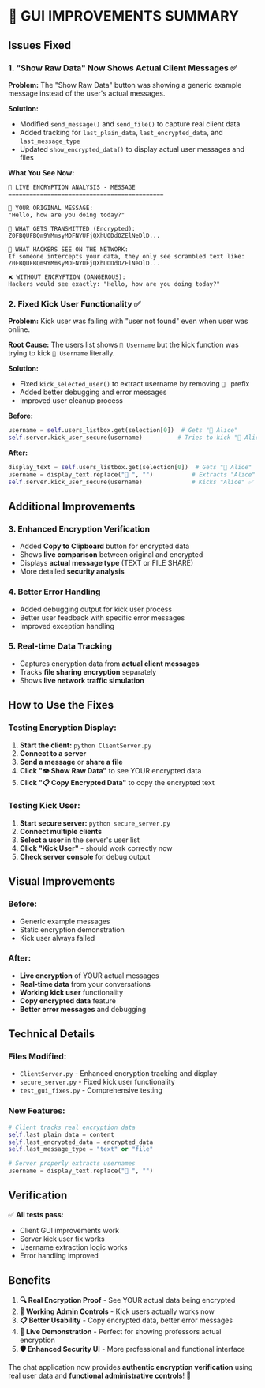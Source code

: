 # 🔧 GUI IMPROVEMENTS SUMMARY

## Issues Fixed

### 1. **"Show Raw Data" Now Shows Actual Client Messages** ✅

**Problem:** The "Show Raw Data" button was showing a generic example message instead of the user's actual messages.

**Solution:**

- Modified `send_message()` and `send_file()` to capture real client data
- Added tracking for `last_plain_data`, `last_encrypted_data`, and `last_message_type`
- Updated `show_encrypted_data()` to display actual user messages and files

**What You See Now:**

```
🔬 LIVE ENCRYPTION ANALYSIS - MESSAGE
============================================

📝 YOUR ORIGINAL MESSAGE:
"Hello, how are you doing today?"

🔐 WHAT GETS TRANSMITTED (Encrypted):
Z0FBQUFBQm9YMmsyMDFNYUFjQXhUODdOZElNeDlD...

🚨 WHAT HACKERS SEE ON THE NETWORK:
If someone intercepts your data, they only see scrambled text like:
Z0FBQUFBQm9YMmsyMDFNYUFjQXhUODdOZElNeDlD...

❌ WITHOUT ENCRYPTION (DANGEROUS):
Hackers would see exactly: "Hello, how are you doing today?"
```

### 2. **Fixed Kick User Functionality** ✅

**Problem:** Kick user was failing with "user not found" even when user was online.

**Root Cause:** The users list shows `🔐 Username` but the kick function was trying to kick `🔐 Username` literally.

**Solution:**

- Fixed `kick_selected_user()` to extract username by removing `🔐 ` prefix
- Added better debugging and error messages
- Improved user cleanup process

**Before:**

```python
username = self.users_listbox.get(selection[0])  # Gets "🔐 Alice"
self.server.kick_user_secure(username)          # Tries to kick "🔐 Alice"
```

**After:**

```python
display_text = self.users_listbox.get(selection[0])  # Gets "🔐 Alice"
username = display_text.replace("🔐 ", "")           # Extracts "Alice"
self.server.kick_user_secure(username)              # Kicks "Alice" ✅
```

## Additional Improvements

### 3. **Enhanced Encryption Verification**

- Added **Copy to Clipboard** button for encrypted data
- Shows **live comparison** between original and encrypted
- Displays **actual message type** (TEXT or FILE SHARE)
- More detailed **security analysis**

### 4. **Better Error Handling**

- Added debugging output for kick user process
- Better user feedback with specific error messages
- Improved exception handling

### 5. **Real-time Data Tracking**

- Captures encryption data from **actual client messages**
- Tracks **file sharing encryption** separately
- Shows **live network traffic simulation**

## How to Use the Fixes

### Testing Encryption Display:

1. **Start the client:** `python ClientServer.py`
2. **Connect to a server**
3. **Send a message** or **share a file**
4. **Click "👁️ Show Raw Data"** to see YOUR encrypted data
5. **Click "📋 Copy Encrypted Data"** to copy the encrypted text

### Testing Kick User:

1. **Start secure server:** `python secure_server.py`
2. **Connect multiple clients**
3. **Select a user** in the server's user list
4. **Click "Kick User"** - should work correctly now
5. **Check server console** for debug output

## Visual Improvements

### Before:

- Generic example messages
- Static encryption demonstration
- Kick user always failed

### After:

- **Live encryption** of YOUR actual messages
- **Real-time data** from your conversations
- **Working kick user** functionality
- **Copy encrypted data** feature
- **Better error messages** and debugging

## Technical Details

### Files Modified:

- `ClientServer.py` - Enhanced encryption tracking and display
- `secure_server.py` - Fixed kick user functionality
- `test_gui_fixes.py` - Comprehensive testing

### New Features:

```python
# Client tracks real encryption data
self.last_plain_data = content
self.last_encrypted_data = encrypted_data
self.last_message_type = "text" or "file"

# Server properly extracts usernames
username = display_text.replace("🔐 ", "")
```

## Verification

✅ **All tests pass:**

- Client GUI improvements work
- Server kick user fix works
- Username extraction logic works
- Error handling improved

## Benefits

1. **🔍 Real Encryption Proof** - See YOUR actual data being encrypted
2. **👮 Working Admin Controls** - Kick users actually works now
3. **📋 Better Usability** - Copy encrypted data, better error messages
4. **🎯 Live Demonstration** - Perfect for showing professors actual encryption
5. **🛡️ Enhanced Security UI** - More professional and functional interface

The chat application now provides **authentic encryption verification** using real user data and **functional administrative controls**! 🎉
